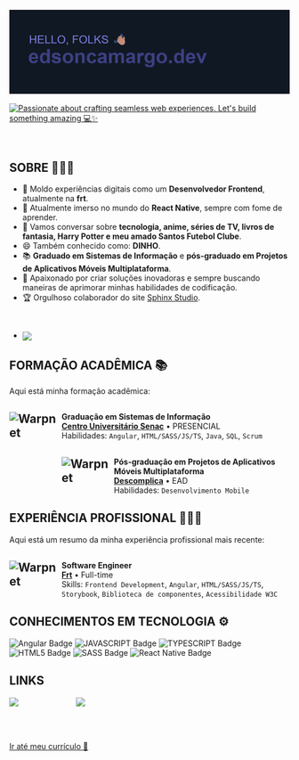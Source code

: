 ![Header](/Header.png)

[![Passionate about crafting seamless web experiences. Let's build something amazing 💻✨](https://readme-typing-svg.demolab.com?font=Fira+Code&duration=3000&pause=500&color=7A7DDE&random=false&width=435&lines=Passionate+about+crafting+seamless+;web+experiences.;Let's+build+something+amazing+%F0%9F%92%BB%E2%9C%A8)](https://git.io/typing-svg)

<a href="https://github.com/edsoncamargo/edsoncamargo/blob/main/README-EN.md" style="color: transparent; text-decoration: none;">
  🇺🇸 Don't speak Portuguese? Click here to view the english version.
</a>

## SOBRE 🙋🏽‍♂️

- 🔭 Moldo experiências digitais como um **Desenvolvedor Frontend**, atualmente na **frt**.
- 🌱 Atualmente imerso no mundo do **React Native**, sempre com fome de aprender.
- 💬 Vamos conversar sobre **tecnologia, anime, séries de TV, livros de fantasia, Harry Potter e meu amado Santos Futebol Clube**.
- 😄 Também conhecido como: **DINHO**.
- 📚 **Graduado em Sistemas de Informação** e **pós-graduado em Projetos de Aplicativos Móveis Multiplataforma**.
- 🚀 Apaixonado por criar soluções inovadoras e sempre buscando maneiras de aprimorar minhas habilidades de codificação.
- 🏆 Orgulhoso colaborador do site [Sphinx Studio](https://sphinx.studio/).

<br/>

- <img width=500 align="center" src="https://github-readme-stats.vercel.app/api/wakatime?username=edsoncamargo&theme=github_dark&bg_color=101823&title_color=7A7DDE&hide_border=true&show_icons=true&card_width=320&custom_title=TIME%20CODING%20⌛" />

## FORMAÇÃO ACADÊMICA 📚
Aqui está minha formação acadêmica:

## [<img align="left" height="94px" width="94px" alt="Warpnet" src="https://media.licdn.com/dms/image/D4D0BAQEu95fNy3hIDw/company-logo_200_200/0/1704197562391/senacsaopaulo_logo?e=1717632000&v=beta&t=_brcPHaaFtb_70ap6xZ5AkfOFekrWXH9txgNLkDC9BU"/>](https://www.sp.senac.br/)
**Graduação em Sistemas de Informação** \
[**Centro Universitário Senac**](https://www.sp.senac.br/) • PRESENCIAL  \
Habilidades: `Angular`, `HTML/SASS/JS/TS`, `Java`, `SQL`, `Scrum`

## [<img align="left" height="94px" width="94px" alt="Warpnet" src="https://media.licdn.com/dms/image/C4D0BAQH1QLryW1IEFQ/company-logo_200_200/0/1630552069493/faculdade_descomplica_logo?e=1717632000&v=beta&t=XePJgnb8mTs1-91_EC4hFKAjMWBWN4v19d71hhncS74"/>](https://descomplica.com.br/)
**Pós-graduação em Projetos de Aplicativos Móveis Multiplataforma** \
[**Descomplica**](https://descomplica.com.br/) • EAD \
Habilidades: `Desenvolvimento Mobile`

## EXPERIÊNCIA PROFISSIONAL 🧑🏽‍💻
Aqui está um resumo da minha experiência profissional mais recente:

## <img align="left" height="94px" width="94px" alt="Warpnet" src="https://media.licdn.com/dms/image/C4E0BAQEjjqdH7OFwuA/company-logo_200_200/0/1674593229655/frtdigital_logo?e=1717632000&v=beta&t=q1PqDIcnqAX5BUqZTeNiKLXTN5nq5FvW8mYpTo7eDGo"/>
**Software Engineer** \
[**Frt**](https://frt.digital/) • Full-time \
Skills: `Frontend Development`, `Angular`, `HTML/SASS/JS/TS`, 
<br/> `Storybook`, `Biblioteca de componentes`, `Acessibilidade W3C`

## CONHECIMENTOS EM TECNOLOGIA ⚙️
![Angular Badge](https://img.shields.io/badge/Angular-E23237.svg?style=for-the-badge&logo=Angular&logoColor=white)
![JAVASCRIPT Badge](https://img.shields.io/badge/JavaScript-F7DF1E.svg?style=for-the-badge&logo=JavaScript&logoColor=black)
![TYPESCRIPT Badge](https://img.shields.io/badge/TypeScript-3178C6.svg?style=for-the-badge&logo=TypeScript&logoColor=white)
![HTML5 Badge](https://img.shields.io/badge/HTML5-E34F26.svg?style=for-the-badge&logo=HTML5&logoColor=white)
![SASS Badge](https://img.shields.io/badge/Sass-CC6699.svg?style=for-the-badge&logo=Sass&logoColor=white)
![React Native Badge](https://img.shields.io/badge/-react%20native-white?logo=react&logoColor=black&style=for-the-badge)

## LINKS
<a href="https://medium.com/@edsoncamargo.dev" style="color: transparent; text-decoration: none;">
  <img src="https://img.shields.io/badge/Medium-B23227.svg?style=for-the-badge&logo=Medium&logoColor=white" alt="Medium Badge">
</a>
<a href="https://www.youtube.com/channel/UC_59UYwr3TWGMwoANDEOY_Q" style="color: transparent; text-decoration: none;">
  <img src="https://img.shields.io/badge/Youtube-A23237.svg?style=for-the-badge&logo=Medium&logoColor=white" alt="Youtube Badge">
</a>

<br><br>

[Ir até meu currículo 📝](https://github.com/edsoncamargo/edsoncamargo/blob/main/Curriculum.jpg)
